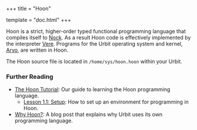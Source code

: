 +++
title = "Hoon"

template = "doc.html"
+++

Hoon is a strict, higher-order typed functional programming language that compiles itself to [Nock](/docs/glossary/nock). As a result Hoon code is effectively implemented by the interpreter [Vere](/docs/glossary/vere). Programs for the Urbit operating system and kernel, [Arvo](/docs/glossary/arvo), are written in Hoon.

The Hoon source file is located in `/home/sys/hoon.hoon` within your Urbit.

### Further Reading

- [The Hoon Tutorial](/docs/hoon/hoon-school/): Our guide to learning the Hoon programming language.
  - [Lesson 1.1: Setup](/docs/hoon/hoon-school/nouns): How to set up an environment for programming in Hoon.
- [Why Hoon?](/blog/why-hoon): A blog post that explains why Urbit uses its own programming language.
